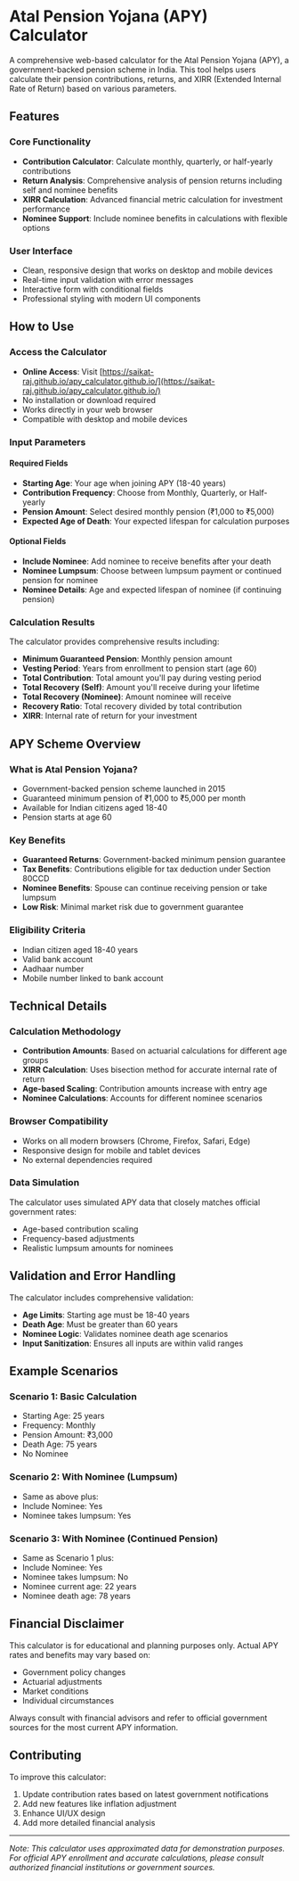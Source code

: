 # Atal Pension Yojana (APY) Calculator

A comprehensive web-based calculator for the Atal Pension Yojana (APY), a government-backed pension scheme in India. This tool helps users calculate their pension contributions, returns, and XIRR (Extended Internal Rate of Return) based on various parameters.

## Features

### Core Functionality
- **Contribution Calculator**: Calculate monthly, quarterly, or half-yearly contributions
- **Return Analysis**: Comprehensive analysis of pension returns including self and nominee benefits
- **XIRR Calculation**: Advanced financial metric calculation for investment performance
- **Nominee Support**: Include nominee benefits in calculations with flexible options

### User Interface
- Clean, responsive design that works on desktop and mobile devices
- Real-time input validation with error messages
- Interactive form with conditional fields
- Professional styling with modern UI components

## How to Use

### Access the Calculator
- **Online Access**: Visit [https://saikat-raj.github.io/apy_calculator.github.io/](https://saikat-raj.github.io/apy_calculator.github.io/)
- No installation or download required
- Works directly in your web browser
- Compatible with desktop and mobile devices

### Input Parameters

#### Required Fields
- **Starting Age**: Your age when joining APY (18-40 years)
- **Contribution Frequency**: Choose from Monthly, Quarterly, or Half-yearly
- **Pension Amount**: Select desired monthly pension (₹1,000 to ₹5,000)
- **Expected Age of Death**: Your expected lifespan for calculation purposes

#### Optional Fields
- **Include Nominee**: Add nominee to receive benefits after your death
- **Nominee Lumpsum**: Choose between lumpsum payment or continued pension for nominee
- **Nominee Details**: Age and expected lifespan of nominee (if continuing pension)

### Calculation Results

The calculator provides comprehensive results including:

- **Minimum Guaranteed Pension**: Monthly pension amount
- **Vesting Period**: Years from enrollment to pension start (age 60)
- **Total Contribution**: Total amount you'll pay during vesting period
- **Total Recovery (Self)**: Amount you'll receive during your lifetime
- **Total Recovery (Nominee)**: Amount nominee will receive
- **Recovery Ratio**: Total recovery divided by total contribution
- **XIRR**: Internal rate of return for your investment

## APY Scheme Overview

### What is Atal Pension Yojana?
- Government-backed pension scheme launched in 2015
- Guaranteed minimum pension of ₹1,000 to ₹5,000 per month
- Available for Indian citizens aged 18-40
- Pension starts at age 60

### Key Benefits
- **Guaranteed Returns**: Government-backed minimum pension guarantee
- **Tax Benefits**: Contributions eligible for tax deduction under Section 80CCD
- **Nominee Benefits**: Spouse can continue receiving pension or take lumpsum
- **Low Risk**: Minimal market risk due to government guarantee

### Eligibility Criteria
- Indian citizen aged 18-40 years
- Valid bank account
- Aadhaar number
- Mobile number linked to bank account

## Technical Details

### Calculation Methodology
- **Contribution Amounts**: Based on actuarial calculations for different age groups
- **XIRR Calculation**: Uses bisection method for accurate internal rate of return
- **Age-based Scaling**: Contribution amounts increase with entry age
- **Nominee Calculations**: Accounts for different nominee scenarios

### Browser Compatibility
- Works on all modern browsers (Chrome, Firefox, Safari, Edge)
- Responsive design for mobile and tablet devices
- No external dependencies required

### Data Simulation
The calculator uses simulated APY data that closely matches official government rates:
- Age-based contribution scaling
- Frequency-based adjustments
- Realistic lumpsum amounts for nominees

## Validation and Error Handling

The calculator includes comprehensive validation:
- **Age Limits**: Starting age must be 18-40 years
- **Death Age**: Must be greater than 60 years
- **Nominee Logic**: Validates nominee death age scenarios
- **Input Sanitization**: Ensures all inputs are within valid ranges

## Example Scenarios

### Scenario 1: Basic Calculation
- Starting Age: 25 years
- Frequency: Monthly
- Pension Amount: ₹3,000
- Death Age: 75 years
- No Nominee

### Scenario 2: With Nominee (Lumpsum)
- Same as above plus:
- Include Nominee: Yes
- Nominee takes lumpsum: Yes

### Scenario 3: With Nominee (Continued Pension)
- Same as Scenario 1 plus:
- Include Nominee: Yes
- Nominee takes lumpsum: No
- Nominee current age: 22 years
- Nominee death age: 78 years

## Financial Disclaimer

This calculator is for educational and planning purposes only. Actual APY rates and benefits may vary based on:
- Government policy changes
- Actuarial adjustments
- Market conditions
- Individual circumstances

Always consult with financial advisors and refer to official government sources for the most current APY information.


## Contributing

To improve this calculator:
1. Update contribution rates based on latest government notifications
2. Add new features like inflation adjustment
3. Enhance UI/UX design
4. Add more detailed financial analysis

---

*Note: This calculator uses approximated data for demonstration purposes. For official APY enrollment and accurate calculations, please consult authorized financial institutions or government sources.*
